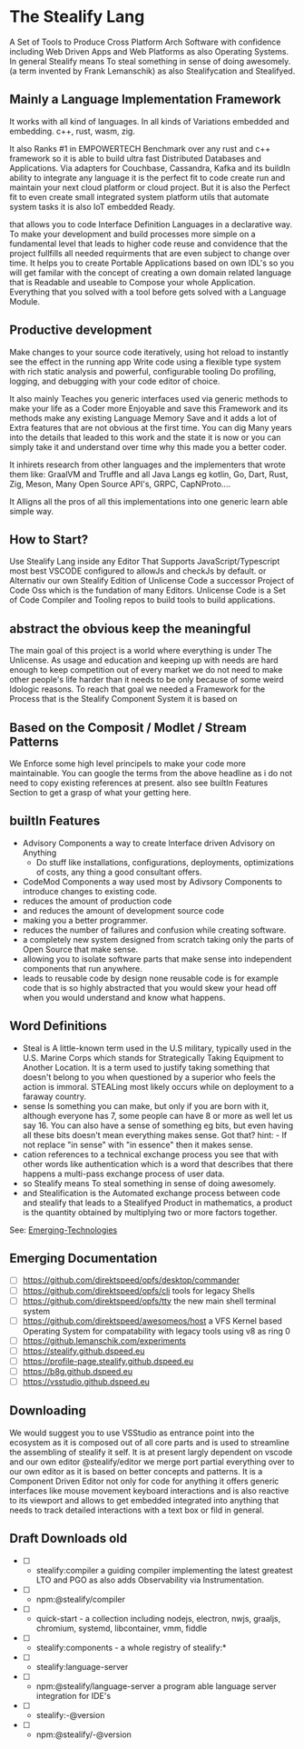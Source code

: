 # The Stealify Lang
A Set of Tools to Produce Cross Platform Arch Software with confidence including Web Driven Apps and Web Platforms as also Operating Systems. In general Stealify means To steal something in sense of doing awesomely. (a term invented by Frank Lemanschik) as also Stealifycation and Stealifyed.

## Mainly a Language Implementation Framework
It works with all kind of languages. In all kinds of Variations embedded and embedding. c++, rust, wasm, zig.

It also Ranks #1 in EMPOWERTECH Benchmark over any rust and c++ framework so it is able to build ultra fast Distributed Databases and Applications.
Via adapters for Couchbase, Cassandra, Kafka and its buildIn ability to integrate any language it is the perfect fit to code create run and maintain your next cloud platform or cloud project. But it is also the Perfect fit to even create small integrated system platform utils that automate system tasks it is also IoT embedded Ready.

that allows you to code Interface Definition Languages in a declarative way. To make your development and build processes more simple on a fundamental level that leads to higher code reuse and convidence that the project fullfills all needed requirments that are even subject to change over time. It helps you to create Portable Applications based on own IDL's so you will get familar with the concept of creating a own domain related language that is Readable and useable to Compose your whole Application. Everything that you solved with a tool before
gets solved with a Language Module. 

## Productive development
Make changes to your source code iteratively, using hot reload to instantly see the effect in the running app
Write code using a flexible type system with rich static analysis and powerful, configurable tooling
Do profiling, logging, and debugging with your code editor of choice.

It also mainly Teaches you generic interfaces used via generic methods to make your life as a Coder more Enjoyable and save this Framework and its methods make any existing Language Memory Save and it adds a lot of Extra features that are not obvious at the first time. You can dig Many years into the details that leaded to this work and the state it is now or you can simply take it and understand over time why this made you a better coder.

It inhirets research from other languages and the implementers that wrote them like: GraalVM and Truffle and all Java Langs eg kotlin, Go, Dart, Rust, Zig, Meson, Many Open Source API's, GRPC, CapNProto....

It Alligns all the pros of all this implementations into one generic learn able simple way.

## How to Start?
Use Stealify Lang inside any Editor That Supports JavaScript/Typescript most best VSCODE configured to allowJs and checkJs by default. or Alternativ our own Stealify Edition of Unlicense Code a successor Project of Code Oss which is the fundation of many Editors. Unlicense Code is a Set of Code Compiler and Tooling repos to build tools to build applications. 

## abstract the obvious keep the meaningful
The main goal of this project is a world where everything is under The Unlicense. As usage and education and keeping up with needs are hard enough to keep competition out of every market we do not need to make other people's life harder than it needs to be only because of some weird Idologic reasons. To reach that goal we needed a Framework for the Process that is the Stealify Component System it is based on 

## Based on the Composit / Modlet / Stream Patterns
We Enforce some high level principels to make your code more maintainable. You can google the terms from the above headline as i do not need to copy existing references at present. also see builtIn Features Section to get a grasp of what your getting here.

## builtIn Features
- Advisory Components a way to create Interface driven Advisory on Anything
  - Do stuff like installations, configurations, deployments, optimizations of costs, any thing a good consultant offers.
- CodeMod Components a way used most by Adivsory Components to introduce changes to existing code.
- reduces the amount of production code
- and reduces the amount of development source code
- making you a better programmer.
- reduces the number of failures and confusion while creating software.
- a completely new system designed from scratch taking only the parts of Open Source that make sense.
- allowing you to isolate software parts that make sense into independent components that run anywhere.
- leads to reusable code by design none reusable code is for example code that is so highly abstracted that you would skew your head off when you would understand and know what happens.

## Word Definitions 
- Steal is A little-known term used in the U.S military, typically used in the U.S. Marine Corps which stands for Strategically Taking Equipment to Another Location. It is a term used to justify taking something that doesn't belong to you when questioned by a superior who feels the action is immoral. STEALing most likely occurs while on deployment to a faraway country.
- sense Is something you can make, but only if you are born with it, although everyone has 7, some people can have 8 or more as well let us say 16. You can also have a sense of something eg bits, but even having all these bits doesn't mean everything makes sense. Got that? hint: - If not replace "in sense" with "in essence" then it makes sense.
- cation references to a technical exchange process you see that with other words like authentication which is a word that describes that there happens a multi-pass exchange process of user data.
- so Stealify means To steal something in sense of doing awesomely.
- and Stealification is the Automated exchange process between code and stealify that leads to a Stealifyed Product in mathematics, a product is the quantity obtained by multiplying two or more factors together.

See: [Emerging-Technologies](https://stealify.github.io/Emerging-Technologies/)

## Emerging Documentation
- [ ] https://github.com/direktspeed/opfs/desktop/commander
- [ ] https://github.com/direktspeed/opfs/cli tools for legacy Shells
- [ ] https://github.com/direktspeed/opfs/tty the new main shell terminal system
- [ ] https://github.com/direktspeed/awesomeos/host a VFS Kernel based Operating System for compatability with legacy tools using v8 as ring 0
- [ ] https://github.lemanschik.com/experiments
- [ ] https://stealify.github.dspeed.eu 
- [ ] https://profile-page.stealify.github.dspeed.eu
- [ ] https://b8g.github.dspeed.eu 
- [ ] https://vsstudio.github.dspeed.eu 

## Downloading
We would suggest you to use VSStudio as entrance point into the ecosystem as it is composed out of all core parts and is used to streamline the assembling of stealify it self. It is at present largly dependent on vscode and our own editor @stealify/editor we merge port partial everything over to our own editor as it is based on better concepts and patterns. It is a Component Driven Editor not only for code for anything it offers generic interfaces like mouse movement keyboard interactions and is also reactive to its viewport and allows to get embedded integrated into anything that needs to track detailed interactions with a text box or fild in general.

## Draft Downloads old
- [ ] - stealify:compiler a guiding compiler implementing the latest greatest LTO and PGO as also adds Observability via Instrumentation.
- [ ] - npm:@stealify/compiler
- [ ] - quick-start - a collection including nodejs, electron, nwjs, graaljs, chromium, systemd, libcontainer, vmm, fiddle
- [ ] - stealify:components - a whole registry of stealify:* 
- [ ] - stealify:language-server
- [ ] - npm:@stealify/language-server a program able language server integration for IDE's
- [ ] - stealify:<v8>-<arch>@version
- [ ] - npm:@stealify/<v8>-<arch>@version
